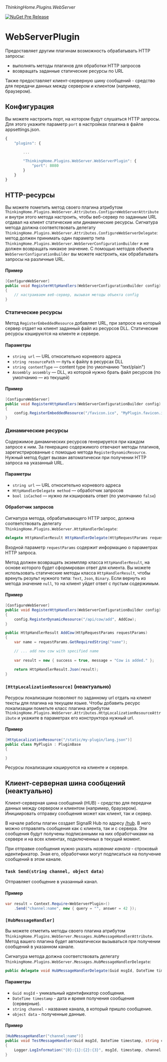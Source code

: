 *ThinkingHome.Plugins.WebServer*

[![NuGet Pre Release](https://img.shields.io/nuget/vpre/ThinkingHome.Plugins.WebServer.svg)](https://www.nuget.org/packages/ThinkingHome.Plugins.WebServer)

# WebServerPlugin

Предоставляет другим плагинам возможность обрабатывать HTTP запросы:

- выполнять методы плагинов для обработки HTTP запросов
- возвращать заданные статические ресурсы по URL

Также предоставляет клиент-серверную шину сообщений - средство для передачи данных между сервером и клиентом (например, браузером).

## Конфигурация

Вы можете настроить порт, на котором будут слушаться HTTP запросы. Для этого укажите параметр `port` в настройках плагина в файле appsettings.json.

```js
{
    "plugins": {

        ...

        "ThinkingHome.Plugins.WebServer.WebServerPlugin": {
            "port": 8080
        }
    }
}
```

## HTTP-ресурсы

Вы можете пометить метод своего плагина атрибутом `ThinkingHome.Plugins.WebServer.Attributes.ConfigureWebServerAttribute` и внутри этого метода настроить, чтобы веб-сервер по заданным URL отдавал на клиент статические или динамические ресурсы. Сигнатура метода должна соответствовать делегату `ThinkingHome.Plugins.WebServer.Attributes.ConfigureWebServerDelegate`: метод должен принимать один параметр типа `ThinkingHome.Plugins.WebServer.WebServerConfigurationBuilder` и не должен возвращать никакое значение. С помощью методов объекта `WebServerConfigurationBuilder` вы можете настроить, как обрабатывать запросы на различные URL.

#### Пример

```csharp
[ConfigureWebServer]
public void RegisterHttpHandlers(WebServerConfigurationBuilder config)
{
    // настраиваем веб-сервер, вызывая методы объекта config
}
```

### Статические ресурсы

Метод `RegisterEmbeddedResource` добавляет URL, при запросе на который сервер отдает на клиент заданный файл из ресурсов DLL. Статические ресурсы кэшируются на клиенте и сервере.

#### Параметры

- `string url` — URL относительно корневого адреса
- `string resourcePath` — путь к файлу в ресурсах DLL
- `string contentType` — content type (по умолчанию "text/plain")
- `Assembly assembly` — DLL, из которой нужно брать файл ресурсов (по умолчанию — из текущей)

#### Пример

```csharp
[ConfigureWebServer]
public void RegisterHttpHandlers(WebServerConfigurationBuilder config)
{
    config.RegisterEmbeddedResource("/favicon.ico", "MyPlugin.favicon.ico", "image/x-icon");
}
```

### Динамические ресурсы

Содержимое динамических ресурсов генерируется при каждом запросе к ним. За генерацию содержимого отвечают методы плагинов, зарегистрированные с помощью метода `RegisterDynamicResource`. Нужный метод будет вызван автоматически при получении HTTP запроса на указанный URL.

#### Параметры

- `string url` — URL относительно корневого адреса
- `HttpHandlerDelegate method` — обработчик запросов
- `bool isCached` — нужно ли кэшировать ответ (по умолчанию `false`)

#### Обработчик запросов

Сигнатура метода, обрабатывающего HTTP запрос, должна соответствовать делегату `ThinkingHome.Plugins.WebServer.HttpHandlerDelegate`:

```csharp
delegate HttpHandlerResult HttpHandlerDelegate(HttpRequestParams requestParams)
```

Входной параметр `requestParams` содержит информацию о параметрах HTTP запроса.

Метод должен возвращать экземпляр класса `HttpHandlerResult`, на основе которого будет сформирован ответ для клиента. Вы можете использовать статические методы класса `HttpHandlerResult`, чтобы вренуть результ нужного типа: `Text`, `Json`, `Binary`. Если вернуть из метода значение `null`, то на клиент уйдет ответ с пустым содержимым.

#### Пример

```csharp
[ConfigureWebServer]
public void RegisterHttpHandlers(WebServerConfigurationBuilder config)
{
    config.RegisterDynamicResource("/api/cow/add", AddCow);
}

public HttpHandlerResult AddCow(HttpRequestParams requestParams)
{
    var name = requestParams.GetRequiredString("name");

    // ... add new cow with specified name
    
    var result = new { success = true, message = "Cow is added." };

    return HttpHandlerResult.Json(result);
}
```

### `[HttpLocalizationResource]` (неактуально)

Ресурсы локализации позволяют по заданному url отдать на клиент тексты для плагина на текущем языке. Чтобы добавить ресурс локализации пометьте класс плагина атрибутом `ThinkingHome.Plugins.WebServer.Attributes.HttpLocalizationResourceAttribute` и укажите в параметрах его конструктора нужный url. 

#### Пример

```csharp
[HttpLocalizationResource("/static/my-plugin/lang.json")]
public class MyPlugin : PluginBase
{

}
```

Ресурсы локализации кэшируются на клиенте и сервере.

## Клиент-серверная шина сообщений (неактуально)

Клиент-серверная шина сообщений (HUB) - средство для передачи данных между сервером и клиентом (например, браузером). Инициировать отправку сообщения может как клиент, так и сервер.

В начале работы плагин создает SignalR Hub по адресу [/hub](http://localhost:8080/hub). В него можно отправлять сообщения как с клиента, так и с сервера. Эти сообщения будут получены подписанными на них обработчиками на сервере и на всех клиентах, подключенных в текущий момент.

При отправке сообщения нужно указать *название канала* - строковый идентификатор. Зная его, обработчики могут подписаться на получение сообщений в этом канале.

### `Task Send(string channel, object data)`

Отправляет сообщение в указанный канал.

#### Пример

```csharp
var result = Context.Require<WebServerPlugin>()
    .Send("channel:name", new { query = "", answer = 42 });

```

### `[HubMessageHandler]`

Вы можете отметить методы своего плагина атрибутом `ThinkingHome.Plugins.WebServer.Messages.HubMessageHandlerAttribute`. Метод вашего плагина будет автоматически вызываться при получении сообщений в указанном канале.

Сигнатура метода должна соответствовать делегату `ThinkingHome.Plugins.WebServer.Messages.HubMessageHandlerDelegate`:

```csharp
public delegate void HubMessageHandlerDelegate(Guid msgId, DateTime timestamp, string channel, object data);
```

#### Параметры

- `Guid msgId` - уникальный идентификатор сообщения.
- `DateTime timestamp` - дата и время получения сообщения (серверные).
- `string channel` - название канала, в который пришло сообщение.
- `object data` - полученные данные.

#### Пример

```csharp
[HubMessageHandler("channel:name")]
public void TestMessageHandler(Guid msgId, DateTime timestamp, string channel, object data)
{
    Logger.LogInformation("{0}:{1}:{2}:{3}", msgId, timestamp, channel, data);
}
```

